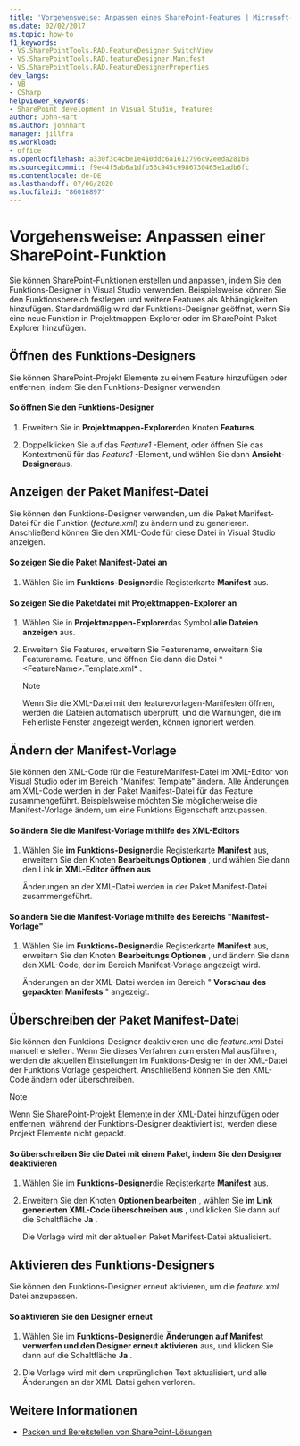 ```yaml
---
title: 'Vorgehensweise: Anpassen eines SharePoint-Features | Microsoft-Dokumentation'
ms.date: 02/02/2017
ms.topic: how-to
f1_keywords:
- VS.SharePointTools.RAD.FeatureDesigner.SwitchView
- VS.SharePointTools.RAD.featureDesigner.Manifest
- VS.SharePointTools.RAD.FeatureDesignerProperties
dev_langs:
- VB
- CSharp
helpviewer_keywords:
- SharePoint development in Visual Studio, features
author: John-Hart
ms.author: johnhart
manager: jillfra
ms.workload:
- office
ms.openlocfilehash: a330f3c4cbe1e410ddc6a1612796c92eeda281b8
ms.sourcegitcommit: f9e44f5ab6a1dfb56c945c9986730465e1adb6fc
ms.contentlocale: de-DE
ms.lasthandoff: 07/06/2020
ms.locfileid: "86016897"
---
```

# <a name="how-to-customize-a-sharepoint-feature"></a>Vorgehensweise: Anpassen einer SharePoint-Funktion
  Sie können SharePoint-Funktionen erstellen und anpassen, indem Sie den Funktions-Designer in Visual Studio verwenden. Beispielsweise können Sie den Funktionsbereich festlegen und weitere Features als Abhängigkeiten hinzufügen. Standardmäßig wird der Funktions-Designer geöffnet, wenn Sie eine neue Funktion in Projektmappen-Explorer oder im SharePoint-Paket-Explorer hinzufügen.

## <a name="opening-the-feature-designer"></a>Öffnen des Funktions-Designers
 Sie können SharePoint-Projekt Elemente zu einem Feature hinzufügen oder entfernen, indem Sie den Funktions-Designer verwenden.

#### <a name="to-open-the-feature-designer"></a>So öffnen Sie den Funktions-Designer

1. Erweitern Sie in **Projektmappen-Explorer**den Knoten **Features**.

2. Doppelklicken Sie auf das *Feature1* -Element, oder öffnen Sie das Kontextmenü für das *Feature1* -Element, und wählen Sie dann **Ansicht-Designer**aus.

## <a name="view-the-packaged-manifest-file"></a>Anzeigen der Paket Manifest-Datei
 Sie können den Funktions-Designer verwenden, um die Paket Manifest-Datei für die Funktion (*feature.xml*) zu ändern und zu generieren. Anschließend können Sie den XML-Code für diese Datei in Visual Studio anzeigen.

#### <a name="to-view-the-packaged-manifest-file"></a>So zeigen Sie die Paket Manifest-Datei an

1. Wählen Sie im **Funktions-Designer**die Registerkarte **Manifest** aus.

#### <a name="to-view-the-packaged-manifest-file-by-using-solution-explorer"></a>So zeigen Sie die Paketdatei mit Projektmappen-Explorer an

1. Wählen Sie in **Projektmappen-Explorer**das Symbol **alle Dateien anzeigen** aus.

2. Erweitern Sie Features, erweitern Sie Featurename, erweitern Sie Featurename. Feature, und öffnen Sie dann die Datei * \<FeatureName>.Template.xml* .

    > [!NOTE]
    > Wenn Sie die XML-Datei mit den featurevorlagen-Manifesten öffnen, werden die Dateien automatisch überprüft, und die Warnungen, die im Fehlerliste Fenster angezeigt werden, können ignoriert werden.

## <a name="change-the-manifest-template"></a>Ändern der Manifest-Vorlage
 Sie können den XML-Code für die FeatureManifest-Datei im XML-Editor von Visual Studio oder im Bereich "Manifest Template" ändern. Alle Änderungen am XML-Code werden in der Paket Manifest-Datei für das Feature zusammengeführt. Beispielsweise möchten Sie möglicherweise die Manifest-Vorlage ändern, um eine Funktions Eigenschaft anzupassen.

#### <a name="to-change-the-manifest-template-by-using-the-xml-editor"></a>So ändern Sie die Manifest-Vorlage mithilfe des XML-Editors

1. Wählen Sie **im Funktions-Designer**die Registerkarte **Manifest** aus, erweitern Sie den Knoten **Bearbeitungs Optionen** , und wählen Sie dann den Link **in XML-Editor öffnen aus** .

     Änderungen an der XML-Datei werden in der Paket Manifest-Datei zusammengeführt.

#### <a name="to-change-the-manifest-template-by-using-the-manifest-template-pane"></a>So ändern Sie die Manifest-Vorlage mithilfe des Bereichs "Manifest-Vorlage"

1. Wählen Sie im **Funktions-Designer**die Registerkarte **Manifest** aus, erweitern Sie den Knoten **Bearbeitungs Optionen** , und ändern Sie dann den XML-Code, der im Bereich Manifest-Vorlage angezeigt wird.

     Änderungen an der XML-Datei werden im Bereich " **Vorschau des gepackten Manifests** " angezeigt.

## <a name="overwrite-the-packaged-manifest-file"></a>Überschreiben der Paket Manifest-Datei
 Sie können den Funktions-Designer deaktivieren und die *feature.xml* Datei manuell erstellen. Wenn Sie dieses Verfahren zum ersten Mal ausführen, werden die aktuellen Einstellungen im Funktions-Designer in der XML-Datei der Funktions Vorlage gespeichert. Anschließend können Sie den XML-Code ändern oder überschreiben.

> [!NOTE]
> Wenn Sie SharePoint-Projekt Elemente in der XML-Datei hinzufügen oder entfernen, während der Funktions-Designer deaktiviert ist, werden diese Projekt Elemente nicht gepackt.

#### <a name="to-overwrite-packaged-manifest-file-by-disabling-the-designer"></a>So überschreiben Sie die Datei mit einem Paket, indem Sie den Designer deaktivieren

1. Wählen Sie im **Funktions-Designer**die Registerkarte **Manifest** aus.

2. Erweitern Sie den Knoten **Optionen bearbeiten** , wählen Sie **im Link generierten XML-Code überschreiben aus** , und klicken Sie dann auf die Schaltfläche **Ja** .

     Die Vorlage wird mit der aktuellen Paket Manifest-Datei aktualisiert.

## <a name="enable-the-feature-designer"></a>Aktivieren des Funktions-Designers
 Sie können den Funktions-Designer erneut aktivieren, um die *feature.xml* Datei anzupassen.

#### <a name="to-re-enable-the-designer"></a>So aktivieren Sie den Designer erneut

1. Wählen Sie im **Funktions-Designer**die **Änderungen auf Manifest verwerfen und den Designer erneut aktivieren** aus, und klicken Sie dann auf die Schaltfläche **Ja** .

2. Die Vorlage wird mit dem ursprünglichen Text aktualisiert, und alle Änderungen an der XML-Datei gehen verloren.

## <a name="see-also"></a>Weitere Informationen
- [Packen und Bereitstellen von SharePoint-Lösungen](../sharepoint/packaging-and-deploying-sharepoint-solutions.md)
